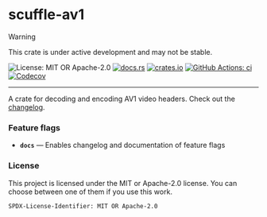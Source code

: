 <!-- cargo-sync-rdme title [[ -->
# scuffle-av1
<!-- cargo-sync-rdme ]] -->

> [!WARNING]  
> This crate is under active development and may not be stable.

<!-- cargo-sync-rdme badge [[ -->
![License: MIT OR Apache-2.0](https://img.shields.io/crates/l/scuffle-av1.svg?style=flat-square)
[![docs.rs](https://img.shields.io/docsrs/scuffle-av1.svg?logo=docs.rs&style=flat-square)](https://docs.rs/scuffle-av1)
[![crates.io](https://img.shields.io/crates/v/scuffle-av1.svg?logo=rust&style=flat-square)](https://crates.io/crates/scuffle-av1)
[![GitHub Actions: ci](https://img.shields.io/github/actions/workflow/status/scufflecloud/scuffle/ci.yaml.svg?label=ci&logo=github&style=flat-square)](https://github.com/scufflecloud/scuffle/actions/workflows/ci.yaml)
[![Codecov](https://img.shields.io/codecov/c/github/scufflecloud/scuffle.svg?label=codecov&logo=codecov&style=flat-square)](https://codecov.io/gh/scufflecloud/scuffle)
<!-- cargo-sync-rdme ]] -->

---

<!-- cargo-sync-rdme rustdoc [[ -->
A crate for decoding and encoding AV1 video headers.
Check out the [changelog](./CHANGELOG.md).

### Feature flags

* **`docs`** —  Enables changelog and documentation of feature flags

### License

This project is licensed under the MIT or Apache-2.0 license.
You can choose between one of them if you use this work.

`SPDX-License-Identifier: MIT OR Apache-2.0`
<!-- cargo-sync-rdme ]] -->
